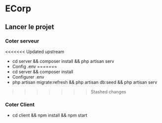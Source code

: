 
# ECorp

## Lancer le projet

### Coter serveur
<<<<<<< Updated upstream
- cd server && composer install && php artisan serv 
- Config .env
=======
- cd server && composer install
- Configurer .env
- php artisan migrate:refresh && php artisan db:seed && php artisan serv
>>>>>>> Stashed changes

### Coter Client
- cd client && npm install && npm start